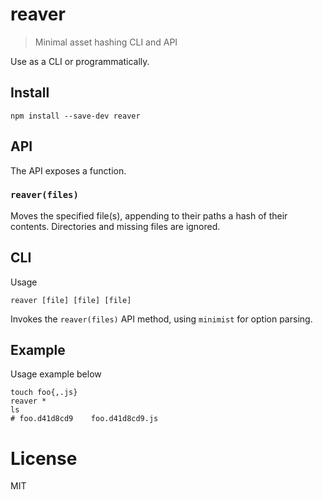 # reaver

> Minimal asset hashing CLI and API

Use as a CLI or programmatically.

## Install

```shell
npm install --save-dev reaver
```

## API

The API exposes a function.

### `reaver(files)`

Moves the specified file(s), appending to their paths a hash of their contents. Directories and missing files are ignored.

## CLI

Usage

```shell
reaver [file] [file] [file]
```

Invokes the `reaver(files)` API method, using `minimist` for option parsing.


## Example

Usage example below

```shell
touch foo{,.js}
reaver *
ls
# foo.d41d8cd9    foo.d41d8cd9.js
```

# License

MIT
